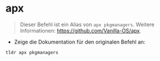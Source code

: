 # apx

> Dieser Befehl ist ein Alias von `apx pkgmanagers`.
> Weitere Informationen: <https://github.com/Vanilla-OS/apx>.

- Zeige die Dokumentation für den originalen Befehl an:

`tldr apx pkgmanagers`
